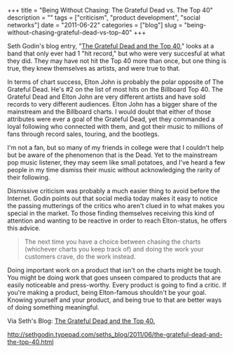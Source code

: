 +++
title = "Being Without Chasing: The Grateful Dead vs. The Top 40"
description = ""
tags = ["criticism", "product development", "social networks"]
date = "2011-06-22"
categories = ["blog"]
slug = "being-without-chasing-grateful-dead-vs-top-40"
+++



<p>Seth Godin's blog entry, &quot;<a href="http://sethgodin.typepad.com/seths_blog/2011/06/the-grateful-dead-and-the-top-40.html">The Grateful Dead and the Top 40</a>,&quot; looks at a band that only ever had 1 &quot;hit record,&quot; but who were very succesful at what they did. They may have not hit the Top 40 more than once, but one thing is true, they knew themselves as artists, and were true to that.</p>

<p>In terms of chart success, Elton John is probably the polar opposite of The Grateful Dead. He's #2 on the list of most hits on the Billboard Top 40. The Grateful Dead and Elton John are very different artists and have sold records to very different audiences. Elton John has a bigger share of the mainstream and the Billboard charts. I would doubt that either of those attributes were ever a goal of the Grateful Dead, yet they commanded a loyal following who connected with them, and got their music to millions of fans through record sales, touring, and the bootlegs.</p>

<p>I'm not a fan, but so many of my friends in college were that I couldn't help but be aware of the phenomenon that is the Dead. Yet to the mainstream pop music listener, they may seem like small potatoes, and I've heard a few people in my time dismiss their music without acknowledging the rarity of their following.</p>

<p>Dismissive criticism was probably a much easier thing to avoid before the Internet. Godin points out that social media today makes it easy to notice the passing mutterings of the critics who aren't clued in to what makes you special in the market. To those finding themselves receiving this kind of attention and wanting to be reactive in order to reach Elton-status, he offers this advice.</p>

<p><blockquote>The next time you have a choice between chasing the charts (whichever charts you keep track of) and doing the work your customers crave, do the work instead.</blockquote></p>

<p>Doing important work on a product that isn't on the charts might be tough. You might be doing work that goes unseen compared to products that are easily noticeable and press-worthy. Every product is going to find a critic. If you're making a product, being Elton-famous shouldn't be your goal. Knowing yourself and your product, and being true to that are better ways of doing something meaningful.</p>

<p>Via Seth's Blog: <a href="http://sethgodin.typepad.com/seths_blog/2011/06/the-grateful-dead-and-the-top-40.html">The Grateful Dead and the Top 40.</a></p>

    
  <a href="http://sethgodin.typepad.com/seths_blog/2011/06/the-grateful-dead-and-the-top-40.html">http://sethgodin.typepad.com/seths_blog/2011/06/the-grateful-dead-and-the-top-40.html</a>
